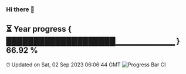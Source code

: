 ### Hi there 👋
⏳ Year progress { ████████████████████▁▁▁▁▁▁▁▁▁▁ } 66.92 %
---
⏰ Updated on Sat, 02 Sep 2023 06:06:44 GMT
![Progress Bar CI](https://github.com/Moyi321/Moyi321/workflows/Progress%20Bar%20CI/badge.svg)
